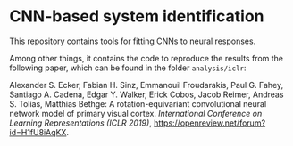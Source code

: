 # CNN-based system identification

This repository contains tools for fitting CNNs to neural responses. 

Among other things, it contains the code to reproduce the results from the following paper, which can be found in the folder `analysis/iclr`:

Alexander S. Ecker, Fabian H. Sinz, Emmanouil Froudarakis, Paul G. Fahey, Santiago A. Cadena, Edgar Y. Walker, Erick Cobos, Jacob Reimer, Andreas S. Tolias, Matthias Bethge: A rotation-equivariant convolutional neural network model of primary visual cortex. *International Conference on Learning Representations (ICLR 2019)*, https://openreview.net/forum?id=H1fU8iAqKX.
